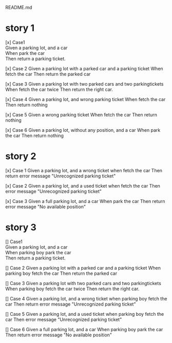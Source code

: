 README.md

# story 1
[x] Case1  
Given a parking lot, and a car  
When park the car  
Then return a parking ticket. 

[x] Case 2
Given a parking lot with a parked car and a parking ticket
When fetch the car
Then return the parked car

[x] Case 3
Given a parking lot with two parked cars and two parkingtickets
When fetch the car twice
Then return the right car.

[x] Case 4
Given a parking lot, and wrong parking ticket
When fetch the car
Then return nothing

[x] Case 5
Given a wrong parking ticket
When fetch the car
Then return nothing

[x] Case 6
Given a parking lot, without any position, and a car
When park the car
Then return nothing

# story 2

[x] Case 1
Given a parking lot, and a wrong ticket
when fetch the car
Then return error message "Unrecognized parking ticket"

[x] Case 2
Given a parking lot, and a used ticket
when fetch the car
Then error message "Unrecognized parking ticket"

[x] Case 3
Given a full parking lot, and a car
When park the car
Then return error message "No available position"

# story 3
[] Case1  
Given a parking lot, and a car  
When parking boy park the car  
Then return a parking ticket.

[] Case 2
Given a parking lot with a parked car and a parking ticket
When parking boy fetch the car
Then return the parked car

[] Case 3
Given a parking lot with two parked cars and two parkingtickets
When parking boy fetch the car twice
Then return the right car.

[] Case 4
Given a parking lot, and a wrong ticket
when parking boy fetch the car
Then return error message "Unrecognized parking ticket"

[] Case 5
Given a parking lot, and a used ticket
when parking boy fetch the car
Then error message "Unrecognized parking ticket"

[] Case 6
Given a full parking lot, and a car
When parking boy park the car
Then return error message "No available position"
